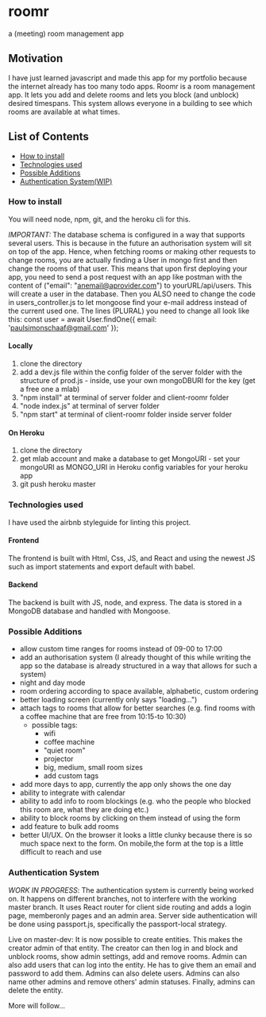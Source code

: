 # roomr
a (meeting) room management app

## Motivation
I have just learned javascript and made this app for my portfolio because the internet already has too many todo apps. Roomr is a room management app. It lets you add and delete rooms and lets you block (and unblock) desired timespans. This system allows everyone in a building to see which rooms are available at what times.

## List of Contents
- [How to install](#How-to-install)
- [Technologies used](#Technologies-used)
- [Possible Additions](#Possible-Additions)
- [Authentication System(WIP)](#Authentication-System)
### How to install
You will need node, npm, git, and the heroku cli for this.

*IMPORTANT:* The database schema is configured in a way that supports several users. This is because in the future an authorisation system will sit on top of the app.
Hence, when fetching rooms or making other requests to change rooms, you are actually finding a User in mongo first and then change the rooms of that user.
This means that upon first deploying your app, you need to send a post request with an app like postman with the content of ("email": "anemail@aprovider.com") to yourURL/api/users. This will create a user in the database. Then you ALSO need to change the code in users_controller.js to let mongoose find your e-mail address instead of the current used one.
The lines (PLURAL) you need to change all look like this: const user = await User.findOne({ email: 'paulsimonschaaf@gmail.com' });
#### Locally
1. clone the directory
2. add a dev.js file within the config folder of the server folder with the structure of prod.js - inside, use your own mongoDBURI for the key (get a free one a mlab)
3. "npm install" at terminal of server folder and client-roomr folder
4. "node index.js" at terminal of server folder
5. "npm start" at terminal of client-roomr folder inside server folder
#### On Heroku
1. clone the directory
2. get mlab account and make a database to get MongoURI - set your mongoURI as MONGO_URI in Heroku config variables for your heroku app
3. git push heroku master
### Technologies used
I have used the airbnb styleguide for linting this project.
#### Frontend
The frontend is built with Html, Css, JS, and React and using the newest JS such as import statements and export default with babel.
#### Backend
The backend is built with JS, node, and express. The data is stored in a MongoDB database and handled with Mongoose. 
### Possible Additions
- allow custom time ranges for rooms instead of 09-00 to 17:00
- add an authorisation system (I already thought of this while writing the app so the database is already structured in a way that allows for such a system)
- night and day mode
- room ordering according to space available, alphabetic, custom ordering
- better loading screen (currently only says "loading...")
- attach tags to rooms that allow for better searches (e.g. find rooms with a coffee machine that are free from 10:15-to 10:30)
  - possible tags:
    - wifi
    - coffee machine
    - "quiet room"
    - projector
    - big, medium, small room sizes
    - add custom tags
- add more days to app, currently the app only shows the one day
- ability to integrate with calendar
- ability to add info to room blockings (e.g. who the people who blocked this room are, what they are doing etc.)
- ability to block rooms by clicking on them instead of using the form
- add feature to bulk add rooms
- better UI/UX. On the browser it looks a little clunky because there is so much space next to the form. On mobile,the form at the top is a little difficult to reach and use
### Authentication System
*WORK IN PROGRESS*: The authentication system is currently being worked on. It happens on different branches, not to interfere with the working master branch. It uses React router for client side routing and adds a login page, memberonly pages and an admin area. Server side authentication will be done using passport.js, specifically the passport-local strategy.

Live on master-dev: It is now possible to create entities. This makes the creator admin of that entity. The creator can then log in and block and unblock rooms, show admin settings, add and remove rooms. Admin can also add users that can log into the entity. He has to give them an email and password to add them. Admins can also delete users. Admins can also name other admins and remove others' admin statuses. Finally, admins can delete the entity.

More will follow...
